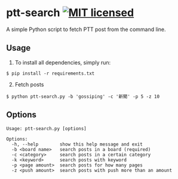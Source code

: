# ptt-search [![MIT licensed](https://img.shields.io/badge/license-MIT-blue.svg)](LICENSE)

A simple Python script to fetch PTT post from the command line.

## Usage

1. To install all dependencies, simply run:

```
$ pip install -r requirements.txt
```

2. Fetch posts

```
$ python ptt-search.py -b 'gossiping' -c '新聞' -p 5 -z 10
```

## Options

```
Usage: ptt-search.py [options]

Options:
  -h, --help        show this help message and exit
  -b <board name>   search posts in a board (required)
  -c <category>     search posts in a certain category
  -k <keyword>      search posts with keyword
  -p <page amount>  search posts for how many pages
  -z <push amount>  search posts with push more than an amount
```
